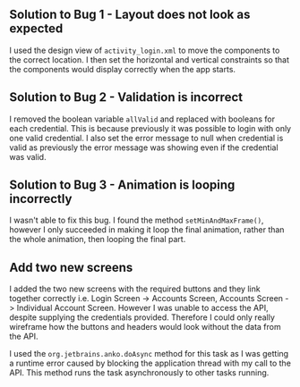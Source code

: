 ## Solution to Bug 1 - Layout does not look as expected

I used the design view of `activity_login.xml` to move the components to the correct location. I then set the horizontal and vertical constraints so that the components would display correctly when the app starts.

## Solution to Bug 2 - Validation is incorrect

I removed the boolean variable `allValid` and replaced with booleans for each credential. This is because previously it was possible to login with only one valid credential. I also set the error message to null when credential is valid as previously the error message was showing even if the credential was valid.

## Solution to Bug 3 - Animation is looping incorrectly

I wasn't able to fix this bug. I found the method `setMinAndMaxFrame()`, however I only succeeded in making it loop the final animation, rather than the whole animation, then looping the final part.

## Add two new screens
I added the two new screens with the required buttons and they link together correctly i.e. Login Screen -> Accounts Screen, Accounts Screen -> Individual Account Screen. However I was unable to access the API, despite supplying the credentials provided. Therefore I could only really wireframe how the buttons and headers would look without the data from the API. 

I used the `org.jetbrains.anko.doAsync` method for this task as I was getting a runtime error caused by blocking the application thread with my call to the API. This method runs the task asynchronously to other tasks running.
